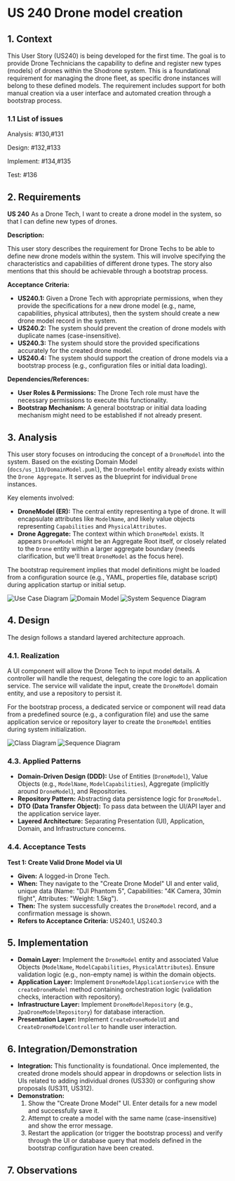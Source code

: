# US 240 Drone model creation

## 1. Context

This User Story (US240) is being developed for the first time. The goal is to provide Drone Technicians the capability to define and register new types (models) of drones within the Shodrone system. This is a foundational requirement for managing the drone fleet, as specific drone instances will belong to these defined models. The requirement includes support for both manual creation via a user interface and automated creation through a bootstrap process.

### 1.1 List of issues

Analysis: #130,#131

Design: #132,#133

Implement: #134,#135

Test: #136


## 2. Requirements

**US 240** As a Drone Tech, I want to create a drone model in the system, so that I can define new types of drones.

**Description:**

This user story describes the requirement for Drone Techs to be able to define new drone models within the system. This will involve specifying the characteristics and capabilities of different drone types. The story also mentions that this should be achievable through a bootstrap process.

**Acceptance Criteria:**

*   **US240.1:** Given a Drone Tech with appropriate permissions, when they provide the specifications for a new drone model (e.g., name, capabilities, physical attributes), then the system should create a new drone model record in the system.
*   **US240.2:** The system should prevent the creation of drone models with duplicate names (case-insensitive).
*   **US240.3:** The system should store the provided specifications accurately for the created drone model.
*   **US240.4:** The system should support the creation of drone models via a bootstrap process (e.g., configuration files or initial data loading).

**Dependencies/References:**

*   **User Roles & Permissions:** The Drone Tech role must have the necessary permissions to execute this functionality.
*   **Bootstrap Mechanism:** A general bootstrap or initial data loading mechanism might need to be established if not already present.

## 3. Analysis

This user story focuses on introducing the concept of a `DroneModel` into the system. Based on the existing Domain Model (`docs/us_110/DomainModel.puml`), the `DroneModel` entity already exists within the `Drone Aggregate`. It serves as the blueprint for individual `Drone` instances.

Key elements involved:
*   **DroneModel (ER):** The central entity representing a type of drone. It will encapsulate attributes like `ModelName`, and likely value objects representing `Capabilities` and `PhysicalAttributes`.
*   **Drone Aggregate:** The context within which `DroneModel` exists. It appears `DroneModel` might be an Aggregate Root itself, or closely related to the `Drone` entity within a larger aggregate boundary (needs clarification, but we'll treat `DroneModel` as the focus here).

The bootstrap requirement implies that model definitions might be loaded from a configuration source (e.g., YAML, properties file, database script) during application startup or initial setup.

![Use Case Diagram](analysis/use_case_diagram_240.svg)
![Domain Model](analysis/domain_model_240.svg)
![System Sequence Diagram](analysis/system_sequence_diagram_240.svg)

## 4. Design

The design follows a standard layered architecture approach.

### 4.1. Realization

A UI component will allow the Drone Tech to input model details. A controller will handle the request, delegating the core logic to an application service. The service will validate the input, create the `DroneModel` domain entity, and use a repository to persist it.

For the bootstrap process, a dedicated service or component will read data from a predefined source (e.g., a configuration file) and use the same application service or repository layer to create the `DroneModel` entities during system initialization.

![Class Diagram](design/class_diagram_240.svg)
![Sequence Diagram](design/sequence_diagram_240.svg)

### 4.3. Applied Patterns

*   **Domain-Driven Design (DDD):** Use of Entities (`DroneModel`), Value Objects (e.g., `ModelName`, `ModelCapabilities`), Aggregate (implicitly around `DroneModel`), and Repositories.
*   **Repository Pattern:** Abstracting data persistence logic for `DroneModel`.
*   **DTO (Data Transfer Object):** To pass data between the UI/API layer and the application service layer.
*   **Layered Architecture:** Separating Presentation (UI), Application, Domain, and Infrastructure concerns.

### 4.4. Acceptance Tests

**Test 1: Create Valid Drone Model via UI**
*   **Given:** A logged-in Drone Tech.
*   **When:** They navigate to the "Create Drone Model" UI and enter valid, unique data (Name: "DJI Phantom 5", Capabilities: "4K Camera, 30min flight", Attributes: "Weight: 1.5kg").
*   **Then:** The system successfully creates the `DroneModel` record, and a confirmation message is shown.
*   **Refers to Acceptance Criteria:** US240.1, US240.3

## 5. Implementation

*   **Domain Layer:** Implement the `DroneModel` entity and associated Value Objects (`ModelName`, `ModelCapabilities`, `PhysicalAttributes`). Ensure validation logic (e.g., non-empty name) is within the domain objects.
*   **Application Layer:** Implement `DroneModelApplicationService` with the `createDroneModel` method containing orchestration logic (validation checks, interaction with repository).
*   **Infrastructure Layer:** Implement `DroneModelRepository` (e.g., `JpaDroneModelRepository`) for database interaction.
*   **Presentation Layer:** Implement `CreateDroneModelUI` and `CreateDroneModelController` to handle user interaction.

## 6. Integration/Demonstration

*   **Integration:** This functionality is foundational. Once implemented, the created drone models should appear in dropdowns or selection lists in UIs related to adding individual drones (US330) or configuring show proposals (US311, US312).
*   **Demonstration:**
    1.  Show the "Create Drone Model" UI. Enter details for a new model and successfully save it.
    2.  Attempt to create a model with the same name (case-insensitive) and show the error message.
    3.  Restart the application (or trigger the bootstrap process) and verify through the UI or database query that models defined in the bootstrap configuration have been created.

## 7. Observations


```
